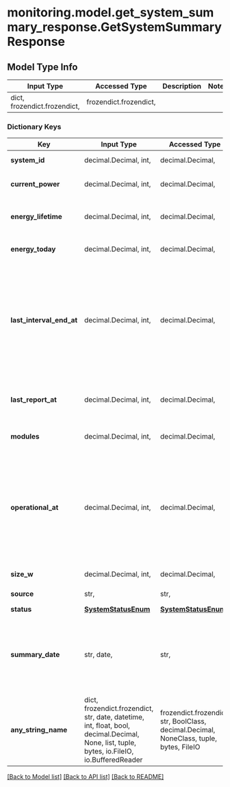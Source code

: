 # monitoring.model.get_system_summary_response.GetSystemSummaryResponse

## Model Type Info
Input Type | Accessed Type | Description | Notes
------------ | ------------- | ------------- | -------------
dict, frozendict.frozendict,  | frozendict.frozendict,  |  | 

### Dictionary Keys
Key | Input Type | Accessed Type | Description | Notes
------------ | ------------- | ------------- | ------------- | -------------
**system_id** | decimal.Decimal, int,  | decimal.Decimal,  | Unique numeric ID of the system. | [optional] 
**current_power** | decimal.Decimal, int,  | decimal.Decimal,  | Current power production of the system in Watts. | [optional] 
**energy_lifetime** | decimal.Decimal, int,  | decimal.Decimal,  | Energy generated by the system during its lifetime in Wh. | [optional] 
**energy_today** | decimal.Decimal, int,  | decimal.Decimal,  | Energy generated by the system today in Wh. | [optional] 
**last_interval_end_at** | decimal.Decimal, int,  | decimal.Decimal,  | Last known time that the system produced energy. When a system has not been communicating for a length of time, the last_report_at can be recent, whereas the last_interval_end_at may be further back. | [optional] value must be a 64 bit integer
**last_report_at** | decimal.Decimal, int,  | decimal.Decimal,  | Timestamp (in epoch format) at which the system&#x27;s Envoy last submitted a report. | [optional] value must be a 64 bit integer
**modules** | decimal.Decimal, int,  | decimal.Decimal,  | Total number of modules in the system. | [optional] 
**operational_at** | decimal.Decimal, int,  | decimal.Decimal,  | Timestamp (in epoch format) at which this system became operational. Corresponds to the system&#x27;s interconnect time, if one is specified. Otherwise, it is the system&#x27;s first reported interval end time. | [optional] value must be a 64 bit integer
**size_w** | decimal.Decimal, int,  | decimal.Decimal,  | System size in watts. | [optional] 
**source** | str,  | str,  | Source of energy measurement. | [optional] 
**status** | [**SystemStatusEnum**](SystemStatusEnum.md) | [**SystemStatusEnum**](SystemStatusEnum.md) |  | [optional] 
**summary_date** | str, date,  | str,  | Summary date. | [optional] value must conform to RFC-3339 full-date YYYY-MM-DD
**any_string_name** | dict, frozendict.frozendict, str, date, datetime, int, float, bool, decimal.Decimal, None, list, tuple, bytes, io.FileIO, io.BufferedReader | frozendict.frozendict, str, BoolClass, decimal.Decimal, NoneClass, tuple, bytes, FileIO | any string name can be used but the value must be the correct type | [optional]

[[Back to Model list]](../../README.md#documentation-for-models) [[Back to API list]](../../README.md#documentation-for-api-endpoints) [[Back to README]](../../README.md)

